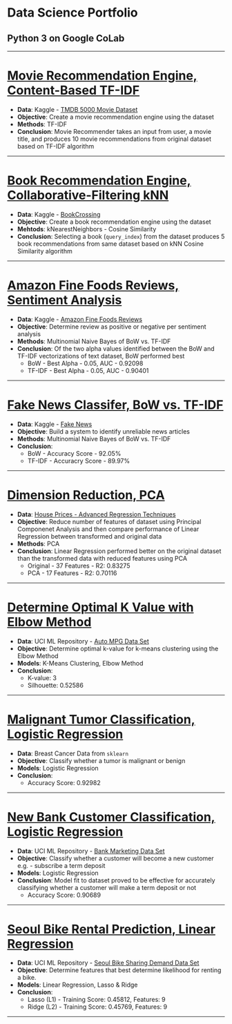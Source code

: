 # Data Science Portfolio
## Python 3 on Google CoLab

***

# [Movie Recommendation Engine, Content-Based TF-IDF](https://github.com/lmkwytnicholas/nic.github.io/blob/master/contentBasedRecommendation.ipynb)
* **Data**: Kaggle - [TMDB 5000 Movie Dataset](https://www.kaggle.com/tmdb/tmdb-movie-metadata)
* **Objective**: Create a movie recommendation engine using the dataset
* **Methods**: TF-IDF
* **Conclusion**: Movie Recommender takes an input from user, a movie title, and produces 10 movie recommendations from original dataset based on TF-IDF algorithm

***

# [Book Recommendation Engine, Collaborative-Filtering kNN](https://github.com/lmkwytnicholas/nic.github.io/blob/master/collabFilteringNlpBookRecommender.ipynb)
* **Data**: Kaggle - [BookCrossing](https://www.kaggle.com/jirakst/bookcrossing)
* **Objective**: Create a book recommendation engine using the dataset
* **Mehtods**: kNearestNeighbors - Cosine Similarity
* **Conclusion**: Selecting a book (`query_index`) from the dataset produces 5 book recommendations from same dataset based on kNN Cosine Similarity algorithm

***

# [Amazon Fine Foods Reviews, Sentiment Analysis](https://github.com/lmkwytnicholas/nic.github.io/blob/master/amazonSentimentAnalysisBowTfidf.ipynb)
* **Data**: Kaggle - [Amazon Fine Foods Reviews](https://www.kaggle.com/snap/amazon-fine-food-reviews)
* **Objective**: Determine review as positive or negative per sentiment analysis
* **Methods**: Multinomial Naive Bayes of BoW vs. TF-IDF
* **Conclusion**: Of the two alpha values identified between the BoW and TF-IDF vectorizations of text dataset, BoW performed best
	* BoW - Best Alpha - 0.05, AUC - 0.92098 
	* TF-IDF - Best Alpha - 0.05, AUC - 0.90401

***

# [Fake News Classifer, BoW vs. TF-IDF](https://github.com/lmkwytnicholas/nic.github.io/blob/master/fakeNewsBowTfidf.ipynb)
* **Data**: Kaggle - [Fake News](https://www.kaggle.com/c/fake-news/overview)
* **Objective**: Build a system to identify unreliable news articles
* **Methods**: Multinomial Naive Bayes of BoW vs. TF-IDF
* **Conclusion**:
	* BoW - Accuracy Score - 92.05%
	* TF-IDF - Accuracry Score - 89.97%

***

# [Dimension Reduction, PCA](https://github.com/lmkwytnicholas/nic.github.io/blob/master/housingDataPCA.ipynb)
* **Data**: [House Prices - Advanced Regression Techniques
](https://www.kaggle.com/c/house-prices-advanced-regression-techniques/data)
* **Objective**: Reduce number of features of dataset using Principal Componenet Analysis and then compare performance of Linear Regression between transformed and original data
* **Methods**: PCA
* **Conclusion**: Linear Regression performed better on the original dataset than the transformed data with reduced features using PCA
	* Original - 37 Features - R2: 0.83275
	* PCA - 17 Features - R2: 0.70116

***

# [Determine Optimal K Value with Elbow Method](https://github.com/lmkwytnicholas/nic.github.io/blob/master/autoMpgKmeans.ipynb)
* **Data**: UCI ML Repository - [Auto MPG Data Set](http://archive.ics.uci.edu/ml/datasets/Auto+MPG)
* **Objective**: Determine optimal k-value for k-means clustering using the Elbow Method
* **Models**: K-Means Clustering, Elbow Method
* **Conclusion**: 
	* K-value: 3
	* Silhouette: 0.52586

***

# [Malignant Tumor Classification, Logistic Regression](https://github.com/lmkwytnicholas/nal.github.io/blob/master/tumorClassificationLogReg.ipynb)
* **Data**: Breast Cancer Data from `sklearn`
* **Objective**: Classify whether a tumor is malignant or benign
* **Models**: Logistic Regression
* **Conclusion**: 
	* Accuracy Score: 0.92982

***

# [New Bank Customer Classification, Logistic Regression](https://github.com/lmkwytnicholas/nicholas-lee.github.io/blob/master/New_Bank_Customer_Classification.ipynb)
* **Data**: UCI ML Repository - [Bank Marketing Data Set](https://archive.ics.uci.edu/ml/datasets/Bank+Marketing)
* **Objective**: Classify whether a customer will become a new customer e.g. - subscribe a term deposit
* **Models**: Logistic Regression
* **Conclusion**: Model fit to dataset proved to be effective for accurately classifying whether a customer will make a term deposit or not
	* Accuracy Score: 0.90689

***

# [Seoul Bike Rental Prediction, Linear Regression](https://github.com/lmkwytnicholas/nicholas-lee.github.io/blob/d0d0b9f4aa8f8963ceffdb97a85e67f65b6e6449/Seoul_Bike_Rental_Prediction.ipynb)
* **Data**: UCI ML Repository - [Seoul Bike Sharing Demand Data Set](https://archive.ics.uci.edu/ml/datasets/Seoul+Bike+Sharing+Demand)
* **Objective**: Determine features that best determine likelihood for renting a bike.
* **Models**: Linear Regression, Lasso & Ridge 
* **Conclusion**: 
	* Lasso (L1) - Training Score: 0.45812, Features: 9
	* Ridge (L2) - Training Score: 0.45769, Features: 9

***



